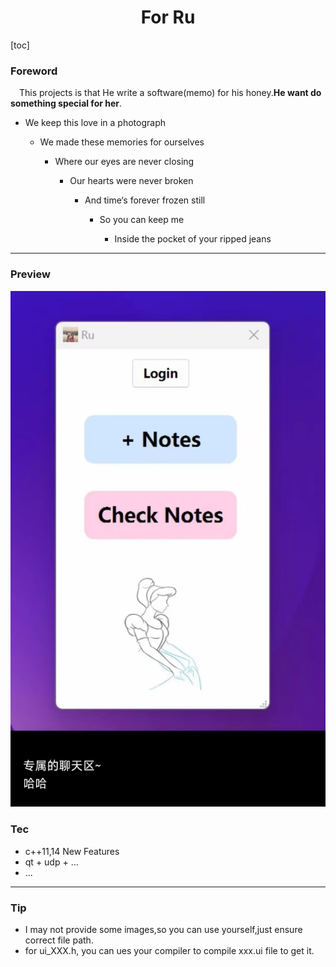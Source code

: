 <h1 align = "center"> For Ru </h1>

[toc]

### Foreword
&ensp;&ensp;This projects is that He write a software(memo) for his honey.**He want do something special for her**.


* We keep this love in a photograph
 
  * We made these memories for ourselves
 
    * Where our eyes are never closing
  
      * Our hearts were never broken
 
        * And time‘s forever frozen still
 
          * So you can keep me
 
            * Inside the pocket of your ripped jeans

---

### Preview
![](./images/ru.jpg)

### Tec
* c++11,14 New Features
* qt + udp + ...
* ...

---

### Tip
* I may not provide some images,so you can use yourself,just ensure correct file path.
* for ui_XXX.h, you can ues your compiler to compile xxx.ui file to  get it. 
